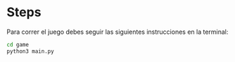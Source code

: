 # Steps

Para correr el juego debes seguir las siguientes instrucciones en la terminal: 
```sh
cd game
python3 main.py
```

